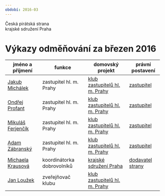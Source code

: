 ```yaml
---
období: 2016-03
---
```


Česká pirátská strana  
krajské sdružení Praha  

Výkazy odměňování za březen 2016
=======================================


jméno a příjmení          |  funkce                      |  domovský projekt                      |  právní postavení      
--------------------------|------------------------------|----------------------------------------|------------------------
[Jakub Michálek][u4]      |  zastupitel hl. m. Prahy     |  [klub zastupitelů hl. m. Prahy][p15]  |  [zastupitel][c4]      
[Ondřej Profant][u3]      |  zastupitel hl. m. Prahy     |  [klub zastupitelů hl. m. Prahy][p15]  |  [zastupitel][c3]      
[Mikuláš Ferjenčík][u17]  |  zastupitel hl. m. Prahy     |  [klub zastupitelů hl. m. Prahy][p15]  |  [zastupitel][c17]     
[Adam Zábranský][u16]     |  zastupitel hl. m. Prahy     |  [klub zastupitelů hl. m. Prahy][p15]  |  [zastupitel][c16]     
[Michaela Krausová][u7]   |  koordinátorka dobrovolníků  |  [krajské sdružení Praha][p44]         |  [dodavatel strany][c7]
[Jan Loužek][u46]         |  zveřejňovač klubu           |  [klub zastupitelů hl. m. Prahy][p15]  |                        

[p15]: https://redmine.pirati.cz/project/15
[p44]: https://redmine.pirati.cz/project/44

[u4]: jakub-michalek/
[u3]: ondrej-profant/
[u17]: mikulas-ferjencik/
[u16]: adam-zabransky/
[u7]: michaela-krausova/
[u46]: jan-louzek/

[c4]: https://smlouvy.pirati.cz/smlouvy/2014/11/13/jakub-michalek/index.html
[c3]: https://smlouvy.pirati.cz/smlouvy/2014/11/13/ondrej-profant/index.html
[c17]: https://smlouvy.pirati.cz/smlouvy/2014/11/13/mikulas-ferjencik/index.html
[c16]: https://smlouvy.pirati.cz/smlouvy/2014/11/13/adam-zabransky/index.html
[c7]: https://smlouvy.pirati.cz/smlouvy/2016/01/misa/index.html

